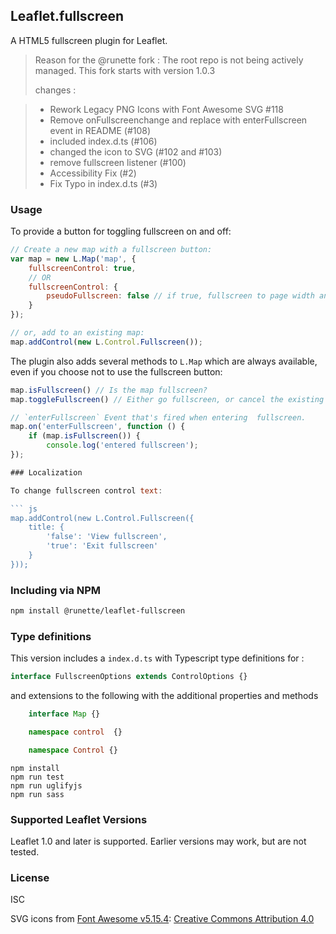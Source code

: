 ## Leaflet.fullscreen
A HTML5 fullscreen plugin for Leaflet.

> Reason for the @runette fork : The root repo is not being actively  managed. This fork starts with version 1.0.3
>
> changes :

>* Rework Legacy PNG Icons with Font Awesome SVG #118
>* Remove onFullscreenchange and replace with enterFullscreen event in README (#108)
>* included index.d.ts (#106)
>* changed the icon to SVG (#102 and #103)
>* remove fullscreen listener (#100)
>* Accessibility Fix (#2)
>* Fix Typo in index.d.ts (#3)
>

### Usage

To provide a button for toggling fullscreen on and off:

``` js
// Create a new map with a fullscreen button:
var map = new L.Map('map', {
    fullscreenControl: true,
    // OR
    fullscreenControl: {
        pseudoFullscreen: false // if true, fullscreen to page width and height
    }
});

// or, add to an existing map:
map.addControl(new L.Control.Fullscreen());
```

The plugin also adds several methods to `L.Map` which are always available, even if you choose not to use the fullscreen button:

``` js
map.isFullscreen() // Is the map fullscreen?
map.toggleFullscreen() // Either go fullscreen, or cancel the existing fullscreen.

// `enterFullscreen` Event that's fired when entering  fullscreen.
map.on('enterFullscreen', function () {
    if (map.isFullscreen()) {
        console.log('entered fullscreen');
});

### Localization

To change fullscreen control text:

``` js
map.addControl(new L.Control.Fullscreen({
    title: {
        'false': 'View fullscreen',
        'true': 'Exit fullscreen'
    }
}));
```

### Including via NPM

```sh
npm install @runette/leaflet-fullscreen
```

### Type definitions

This version includes a `index.d.ts` with Typescript type definitions for :

```typescript
interface FullscreenOptions extends ControlOptions {}
```
and extensions to the following with the additional properties and methods
```typescript
    interface Map {}

    namespace control  {}

    namespace Control {}
```

    npm install
    npm run test
    npm run uglifyjs
    npm run sass

### Supported Leaflet Versions

Leaflet 1.0 and later is supported. Earlier versions may work, but are not tested.

### License

ISC

SVG icons from [Font Awesome v5.15.4](https://github.com/FortAwesome/Font-Awesome/releases/tag/5.15.4): [Creative Commons Attribution 4.0](https://fontawesome.com/license/free)
